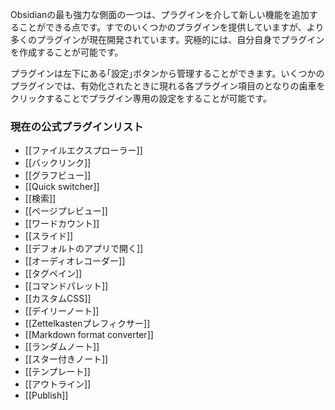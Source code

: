 Obsidianの最も強力な側面の一つは、プラグインを介して新しい機能を追加することができる点です。すでのいくつかのプラグインを提供していますが、より多くのプラグインが現在開発されています。究極的には、自分自身でプラグインを作成することが可能です。

プラグインは左下にある｢設定｣ボタンから管理することができます。いくつかのプラグインでは、有効化されたときに現れる各プラグイン項目のとなりの歯車をクリックすることでプラグイン専用の設定をすることが可能です。

### 現在の公式プラグインリスト

- [[ファイルエクスプローラー]]
- [[バックリンク]]
- [[グラフビュー]]
- [[Quick switcher]]
- [[検索]]
- [[ページプレビュー]]
- [[ワードカウント]]
- [[スライド]]
- [[デフォルトのアプリで開く]]
- [[オーディオレコーダー]]
- [[タグペイン]]
- [[コマンドパレット]]
- [[カスタムCSS]]
- [[デイリーノート]]
- [[Zettelkastenプレフィクサー]]
- [[Markdown format converter]]
- [[ランダムノート]]
- [[スター付きノート]]
- [[テンプレート]]
- [[アウトライン]]
- [[Publish]]